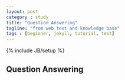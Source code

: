 ```yaml
---
layout: post
category : study
title: "Question Answering"
tagline: "from web text and knowledge base"
tags : [beginner, jekyll, tutorial, test]
---
```

{% include JB/setup %}

## Question Answering

